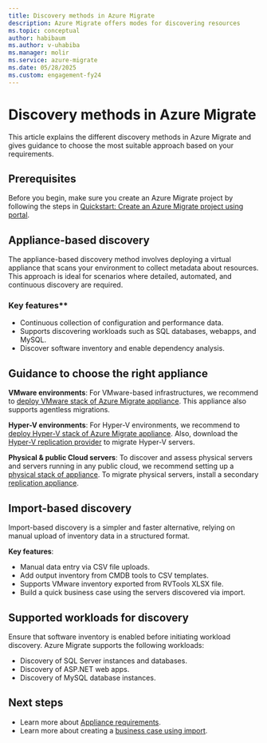 ```yaml
---
title: Discovery methods in Azure Migrate 
description: Azure Migrate offers modes for discovering resources
ms.topic: conceptual
author: habibaum
ms.author: v-uhabiba
ms.manager: molir
ms.service: azure-migrate
ms.date: 05/28/2025
ms.custom: engagement-fy24
---
```


# Discovery methods in Azure Migrate 

This article explains the different discovery methods in Azure Migrate and gives guidance to choose the most suitable approach based on your requirements.
 

## Prerequisites

Before you begin, make sure you create an Azure Migrate project by following the steps in [Quickstart: Create an Azure Migrate project using portal](quickstart-create-project.md).

## Appliance-based discovery

The appliance-based discovery method involves deploying a virtual appliance that scans your environment to collect metadata about resources. This approach is ideal for scenarios where detailed, automated, and continuous discovery are required. 

### Key features** 

- Continuous collection of configuration and performance data.  
- Supports discovering workloads such as SQL databases, webapps, and MySQL. 
- Discover software inventory and enable dependency analysis.  

## Guidance to choose the right appliance

**VMware environments**: For VMware-based infrastructures, we recommend to [deploy VMware stack of Azure Migrate appliance](tutorial-discover-vmware.md). This appliance also supports agentless migrations.

**Hyper-V environments**: For Hyper-V environments, we recommend to [deploy Hyper-V stack of Azure Migrate appliance](tutorial-discover-vmware.md). Also, download the [Hyper-V replication provider](tutorial-migrate-hyper-v.md) to migrate Hyper-V servers.  

**Physical & public Cloud servers**: To discover and assess physical servers and servers running in any public cloud, we recommend setting up a [physical stack of appliance](tutorial-discover-physical.md). To migrate physical servers, install a secondary [replication appliance](tutorial-migrate-physical-virtual-machines.md).

## Import-based discovery 

Import-based discovery is a simpler and faster alternative, relying on manual upload of inventory data in a structured format.  

**Key features**: 

- Manual data entry via CSV file uploads. 
- Add output inventory from CMDB tools to CSV templates. 
- Supports VMware inventory exported from RVTools XLSX file. 
- Build a quick business case using the servers discovered via import. 


## Supported workloads for discovery 

Ensure that software inventory is enabled before initiating workload discovery. Azure Migrate supports the following workloads: 

- Discovery of SQL Server instances and databases. 
- Discovery of ASP.NET web apps. 
- Discovery of MySQL database instances. 


## Next steps

- Learn more about [Appliance requirements](migrate-appliance.md).  
- Learn more about creating a [business case using import](tutorial-discover-import.md).